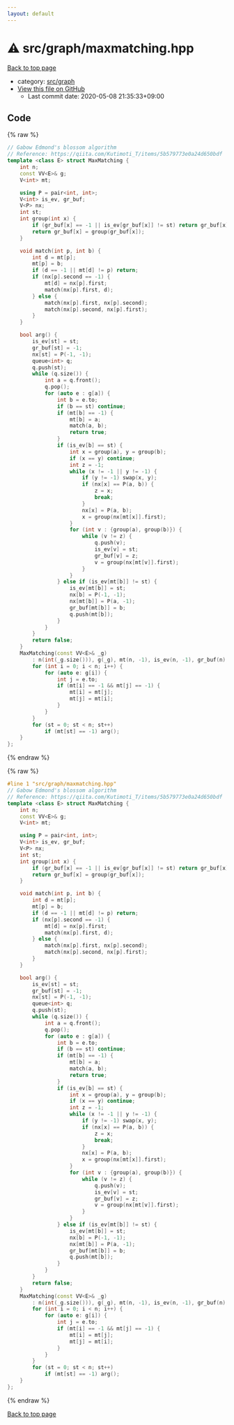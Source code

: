 ```yaml
---
layout: default
---
```


<!-- mathjax config similar to math.stackexchange -->
<script type="text/javascript" async
  src="https://cdnjs.cloudflare.com/ajax/libs/mathjax/2.7.5/MathJax.js?config=TeX-MML-AM_CHTML">
</script>
<script type="text/x-mathjax-config">
  MathJax.Hub.Config({
    TeX: { equationNumbers: { autoNumber: "AMS" }},
    tex2jax: {
      inlineMath: [ ['$','$'] ],
      processEscapes: true
    },
    "HTML-CSS": { matchFontHeight: false },
    displayAlign: "left",
    displayIndent: "2em"
  });
</script>

<script type="text/javascript" src="https://cdnjs.cloudflare.com/ajax/libs/jquery/3.4.1/jquery.min.js"></script>
<script src="https://cdn.jsdelivr.net/npm/jquery-balloon-js@1.1.2/jquery.balloon.min.js" integrity="sha256-ZEYs9VrgAeNuPvs15E39OsyOJaIkXEEt10fzxJ20+2I=" crossorigin="anonymous"></script>
<script type="text/javascript" src="../../../assets/js/copy-button.js"></script>
<link rel="stylesheet" href="../../../assets/css/copy-button.css" />


# :warning: src/graph/maxmatching.hpp

<a href="../../../index.html">Back to top page</a>

* category: <a href="../../../index.html#5442c8f317d712204bf06ed26672e17c">src/graph</a>
* <a href="{{ site.github.repository_url }}/blob/master/src/graph/maxmatching.hpp">View this file on GitHub</a>
    - Last commit date: 2020-05-08 21:35:33+09:00




## Code

<a id="unbundled"></a>
{% raw %}
```cpp
// Gabow Edmond's blossom algorithm
// Reference: https://qiita.com/Kutimoti_T/items/5b579773e0a24d650bdf
template <class E> struct MaxMatching {
    int n;
    const VV<E>& g;
    V<int> mt;

    using P = pair<int, int>;
    V<int> is_ev, gr_buf;
    V<P> nx;
    int st;
    int group(int x) {
        if (gr_buf[x] == -1 || is_ev[gr_buf[x]] != st) return gr_buf[x];
        return gr_buf[x] = group(gr_buf[x]);
    }

    void match(int p, int b) {
        int d = mt[p];
        mt[p] = b;
        if (d == -1 || mt[d] != p) return;
        if (nx[p].second == -1) {
            mt[d] = nx[p].first;
            match(nx[p].first, d);
        } else {
            match(nx[p].first, nx[p].second);
            match(nx[p].second, nx[p].first);
        }
    }

    bool arg() {
        is_ev[st] = st;
        gr_buf[st] = -1;
        nx[st] = P(-1, -1);
        queue<int> q;
        q.push(st);
        while (q.size()) {
            int a = q.front();
            q.pop();
            for (auto e : g[a]) {
                int b = e.to;
                if (b == st) continue;
                if (mt[b] == -1) {
                    mt[b] = a;
                    match(a, b);
                    return true;
                }
                if (is_ev[b] == st) {
                    int x = group(a), y = group(b);
                    if (x == y) continue;
                    int z = -1;
                    while (x != -1 || y != -1) {
                        if (y != -1) swap(x, y);
                        if (nx[x] == P(a, b)) {
                            z = x;
                            break;
                        }
                        nx[x] = P(a, b);
                        x = group(nx[mt[x]].first);
                    }
                    for (int v : {group(a), group(b)}) {
                        while (v != z) {
                            q.push(v);
                            is_ev[v] = st;
                            gr_buf[v] = z;
                            v = group(nx[mt[v]].first);
                        }
                    }
                } else if (is_ev[mt[b]] != st) {
                    is_ev[mt[b]] = st;
                    nx[b] = P(-1, -1);
                    nx[mt[b]] = P(a, -1);
                    gr_buf[mt[b]] = b;
                    q.push(mt[b]);
                }
            }
        }
        return false;
    }
    MaxMatching(const VV<E>& _g)
        : n(int(_g.size())), g(_g), mt(n, -1), is_ev(n, -1), gr_buf(n), nx(n) {
        for (int i = 0; i < n; i++) {
            for (auto e: g[i]) {
                int j = e.to;
                if (mt[i] == -1 && mt[j] == -1) {
                    mt[i] = mt[j];
                    mt[j] = mt[i];
                }
            }
        }
        for (st = 0; st < n; st++)
            if (mt[st] == -1) arg();
    }
};

```
{% endraw %}

<a id="bundled"></a>
{% raw %}
```cpp
#line 1 "src/graph/maxmatching.hpp"
// Gabow Edmond's blossom algorithm
// Reference: https://qiita.com/Kutimoti_T/items/5b579773e0a24d650bdf
template <class E> struct MaxMatching {
    int n;
    const VV<E>& g;
    V<int> mt;

    using P = pair<int, int>;
    V<int> is_ev, gr_buf;
    V<P> nx;
    int st;
    int group(int x) {
        if (gr_buf[x] == -1 || is_ev[gr_buf[x]] != st) return gr_buf[x];
        return gr_buf[x] = group(gr_buf[x]);
    }

    void match(int p, int b) {
        int d = mt[p];
        mt[p] = b;
        if (d == -1 || mt[d] != p) return;
        if (nx[p].second == -1) {
            mt[d] = nx[p].first;
            match(nx[p].first, d);
        } else {
            match(nx[p].first, nx[p].second);
            match(nx[p].second, nx[p].first);
        }
    }

    bool arg() {
        is_ev[st] = st;
        gr_buf[st] = -1;
        nx[st] = P(-1, -1);
        queue<int> q;
        q.push(st);
        while (q.size()) {
            int a = q.front();
            q.pop();
            for (auto e : g[a]) {
                int b = e.to;
                if (b == st) continue;
                if (mt[b] == -1) {
                    mt[b] = a;
                    match(a, b);
                    return true;
                }
                if (is_ev[b] == st) {
                    int x = group(a), y = group(b);
                    if (x == y) continue;
                    int z = -1;
                    while (x != -1 || y != -1) {
                        if (y != -1) swap(x, y);
                        if (nx[x] == P(a, b)) {
                            z = x;
                            break;
                        }
                        nx[x] = P(a, b);
                        x = group(nx[mt[x]].first);
                    }
                    for (int v : {group(a), group(b)}) {
                        while (v != z) {
                            q.push(v);
                            is_ev[v] = st;
                            gr_buf[v] = z;
                            v = group(nx[mt[v]].first);
                        }
                    }
                } else if (is_ev[mt[b]] != st) {
                    is_ev[mt[b]] = st;
                    nx[b] = P(-1, -1);
                    nx[mt[b]] = P(a, -1);
                    gr_buf[mt[b]] = b;
                    q.push(mt[b]);
                }
            }
        }
        return false;
    }
    MaxMatching(const VV<E>& _g)
        : n(int(_g.size())), g(_g), mt(n, -1), is_ev(n, -1), gr_buf(n), nx(n) {
        for (int i = 0; i < n; i++) {
            for (auto e: g[i]) {
                int j = e.to;
                if (mt[i] == -1 && mt[j] == -1) {
                    mt[i] = mt[j];
                    mt[j] = mt[i];
                }
            }
        }
        for (st = 0; st < n; st++)
            if (mt[st] == -1) arg();
    }
};

```
{% endraw %}

<a href="../../../index.html">Back to top page</a>

